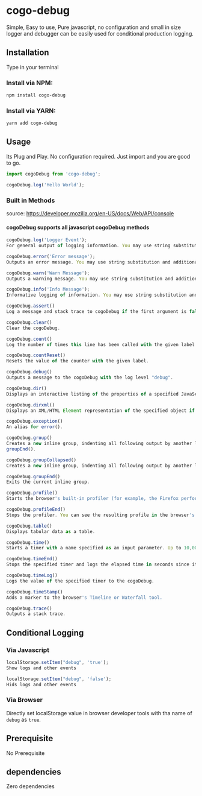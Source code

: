 # cogo-debug
Simple, Easy to use, Pure javascript, no configuration and small in size logger and debugger can be easily used for conditional production logging.


## Installation

Type in your terminal


### Install via NPM:

```bash
npm install cogo-debug

```

### Install via YARN:

```bash
yarn add cogo-debug

```

## Usage

Its Plug and Play. No configuration required. Just import and you are good to go.

```javascript
import cogoDebug from 'cogo-debug';

cogoDebug.log('Hello World');
```

### Built in Methods

source: https://developer.mozilla.org/en-US/docs/Web/API/console
#### cogoDebug supports all javascript cogoDebug methods

```javascript
cogoDebug.log('Logger Event');
For general output of logging information. You may use string substitution and additional arguments with this method.

cogoDebug.error('Error message');
Outputs an error message. You may use string substitution and additional arguments with this method.

cogoDebug.warn('Warn Message');
Outputs a warning message. You may use string substitution and additional arguments with this method.

cogoDebug.info('Info Message');
Informative logging of information. You may use string substitution and additional arguments with this method.

cogoDebug.assert()
Log a message and stack trace to cogoDebug if the first argument is false.

cogoDebug.clear()
Clear the cogoDebug.

cogoDebug.count()
Log the number of times this line has been called with the given label.

cogoDebug.countReset()
Resets the value of the counter with the given label.

cogoDebug.debug()
Outputs a message to the cogoDebug with the log level "debug".

cogoDebug.dir()
Displays an interactive listing of the properties of a specified JavaScript object. This listing lets you use disclosure triangles to examine the contents of child objects.

cogoDebug.dirxml()
Displays an XML/HTML Element representation of the specified object if possible or the JavaScript Object view if it is not possible.

cogoDebug.exception()  
An alias for error().

cogoDebug.group()
Creates a new inline group, indenting all following output by another level. To move back out a level, call 
groupEnd().

cogoDebug.groupCollapsed()
Creates a new inline group, indenting all following output by another level. However, unlike group() this starts with the inline group collapsed requiring the use of a disclosure button to expand it. To move back out a level, call groupEnd().

cogoDebug.groupEnd()
Exits the current inline group.

cogoDebug.profile() 
Starts the browser's built-in profiler (for example, the Firefox performance tool). You can specify an optional name for the profile.

cogoDebug.profileEnd() 
Stops the profiler. You can see the resulting profile in the browser's performance tool (for example, the Firefox performance tool).

cogoDebug.table()
Displays tabular data as a table.

cogoDebug.time()
Starts a timer with a name specified as an input parameter. Up to 10,000 simultaneous timers can run on a given page.

cogoDebug.timeEnd()
Stops the specified timer and logs the elapsed time in seconds since it started.

cogoDebug.timeLog()
Logs the value of the specified timer to the cogoDebug.

cogoDebug.timeStamp() 
Adds a marker to the browser's Timeline or Waterfall tool.

cogoDebug.trace()
Outputs a stack trace.

```

## Conditional Logging

### Via Javascript

```javascript
localStorage.setItem("debug", 'true');
Show logs and other events

localStorage.setItem("debug", 'false');
Hids logs and other events
```
### Via Browser

Directly set localStorage value in browser developer tools with tha name of `debug` as `true`.

## Prerequisite

No Prerequisite

## dependencies

Zero dependencies
